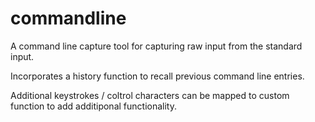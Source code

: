 # commandline
A command line capture tool for capturing raw input from the standard input.
  
Incorporates a history function to recall previous command line entries.

Additional keystrokes / coltrol characters can be mapped to custom function to add additiponal functionality.


